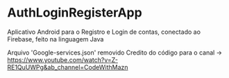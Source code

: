 # AuthLoginRegisterApp
Aplicativo Android para o Registro e Login de contas, conectado ao Firebase, feito na linguagem Java

Arquivo 'Google-services.json' removido
Credito do código para o canal -> https://www.youtube.com/watch?v=Z-RE1QuUWPg&ab_channel=CodeWithMazn
